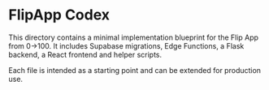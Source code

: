 # FlipApp Codex

This directory contains a minimal implementation blueprint for the Flip App from 0→100.
It includes Supabase migrations, Edge Functions, a Flask backend, a React frontend and helper scripts.

Each file is intended as a starting point and can be extended for production use.
